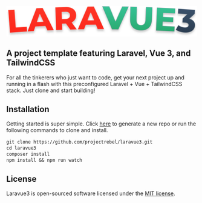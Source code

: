 ![image](public/images/laravue3-logo.png)

## A project template featuring Laravel, Vue 3, and TailwindCSS

For all the tinkerers who just want to code, get your next project up and running in a flash with this preconfigured Laravel + Vue + TailwindCSS stack. Just clone and start building!

## Installation
Getting started is super simple. Click [here](https://github.com/projectrebel/laravue3/generate) to generate a new repo or run the following commands to clone and install.

    git clone https://github.com/projectrebel/laravue3.git
    cd laravue3
    composer install
    npm install && npm run watch

## License

Laravue3 is open-sourced software licensed under the [MIT license](https://opensource.org/licenses/MIT).
